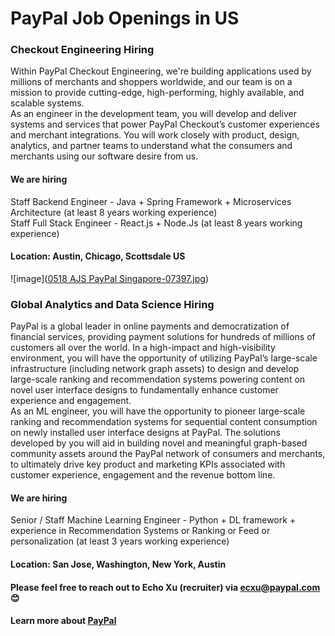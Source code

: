 # PayPal Job Openings in US
### Checkout Engineering Hiring
Within PayPal Checkout Engineering, we're building applications used by millions of merchants and shoppers worldwide, and our team is on a mission to provide cutting-edge, high-performing, highly available, and scalable systems. 
  <br />  As an engineer in the development team, you will develop and deliver systems and services that power PayPal Checkout’s customer experiences and merchant integrations. You will work closely with product, design, analytics, and partner teams to understand what the consumers and merchants using our software desire from us.
#### We are hiring 
Staff Backend Engineer - Java + Spring Framework + Microservices Architecture (at least 8 years working experience)
<br /> Staff Full Stack Engineer - React.js + Node.Js (at least 8 years working experience)
#### Location: Austin, Chicago, Scottsdale US

![image]([0518 AJS PayPal Singapore-07397.jpg](https://github.com/Echoxu101/PayPal---Job-Openings/blob/master/0518%20AJS%20PayPal%20Singapore-07397.jpg))

### Global Analytics and Data Science Hiring
PayPal is a global leader in online payments and democratization of financial services, providing payment solutions for hundreds of millions of customers all over the world. In a high-impact and high-visibility environment, you will have the opportunity of utilizing PayPal’s large-scale infrastructure (including network graph assets) to design and develop large-scale ranking and recommendation systems powering content on novel user interface designs to fundamentally enhance customer experience and engagement.
 <br /> As an ML engineer, you will have the opportunity to pioneer large-scale ranking and recommendation systems for sequential content consumption on newly installed user interface designs at PayPal. The solutions developed by you will aid in building novel and meaningful graph-based community assets around the PayPal network of consumers and merchants, to ultimately drive key product and marketing KPIs associated with customer experience, engagement and the revenue bottom line.

#### We are hiring 
Senior / Staff Machine Learning Engineer - Python + DL framework + experience in Recommendation Systems or Ranking or Feed or personalization (at least 3 years working experience)
#### Location: San Jose, Washington, New York, Austin

#### Please feel free to reach out to Echo Xu (recruiter) via ecxu@paypal.com 😊

#### Learn more about [PayPal](https://www.paypal.com/us/webapps/mpp/about)
